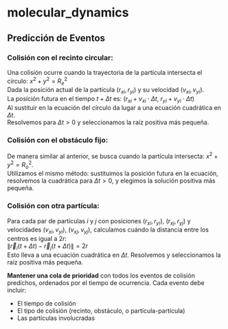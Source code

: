 # molecular_dynamics

## Predicción de Eventos

### Colisión con el recinto circular:  
Una colisión ocurre cuando la trayectoria de la partícula intersecta el círculo: 
$x^2 + y^2 = R_e^2$ \
Dada la posición actual de la partícula $(r_{xi}, r_{yi})$ y su velocidad $(v_{xi}, v_{yi})$.\
La posición futura en el tiempo $t + \Delta t$ es: $(r_{xi} + v_{xi} \cdot \Delta t,\ r_{yi} + v_{yi} \cdot \Delta t)$ \
Al sustituir en la ecuación del círculo da lugar a una ecuación cuadrática en $\Delta t$.  
Resolvemos para $\Delta t > 0$ y seleccionamos la raíz positiva más pequeña.

### Colisión con el obstáculo fijo:
De manera similar al anterior, se busca cuando la partícula intersecta: $x^2 + y^2 = R_o^2$. \
Utilizamos el mismo método: sustituimos la posición futura en la ecuación, resolvemos la cuadrática para $\Delta t > 0$, y elegimos la solución positiva más pequeña.

### Colisión con otra partícula:  
Para cada par de partículas $i$ y $j$ con posiciones $(r_{xi}, r_{yi})$, $(r_{xj}, r_{yj})$ y velocidades $(v_{xi}, v_{yi})$, $(v_{xj}, v_{yj})$, 
calculamos cuándo la distancia entre los centros es igual a $2r$: \
$\| \vec{r}_i(t + \Delta t) - \vec{r}_j(t + \Delta t) \| = 2r$ \
Esto lleva a una ecuación cuadrática en $\Delta t$. Resolvemos y seleccionamos la raíz positiva más pequeña.


**Mantener una cola de prioridad** con todos los eventos de colisión predichos, ordenados por el tiempo de ocurrencia.
Cada evento debe incluir:
- El tiempo de colisión
- El tipo de colisión (recinto, obstáculo, o partícula-partícula)
- Las partículas involucradas
